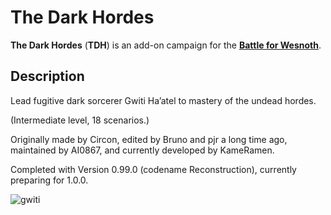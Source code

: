 The Dark Hordes
===============

**The Dark Hordes** (**TDH**) is an add-on campaign for the **[Battle for Wesnoth][1]**.

[1]: <https://www.wesnoth.org>


Description
-----------

Lead fugitive dark sorcerer Gwiti Ha’atel to mastery of the undead hordes.

(Intermediate level, 18 scenarios.)

Originally made by Circon, edited by Bruno and pjr a long time ago, maintained by AI0867, and currently developed by KameRamen.

Completed with Version 0.99.0 (codename Reconstruction), currently preparing for 1.0.0.

![gwiti](https://github.com/user-attachments/assets/fd954908-177b-4e3b-86c0-b5ae55a06dd3)
